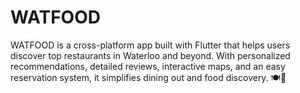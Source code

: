 # WATFOOD
WATFOOD is a cross-platform app built with Flutter that helps users discover top restaurants in Waterloo and beyond. With personalized recommendations, detailed reviews, interactive maps, and an easy reservation system, it simplifies dining out and food discovery. 🍽️📱
